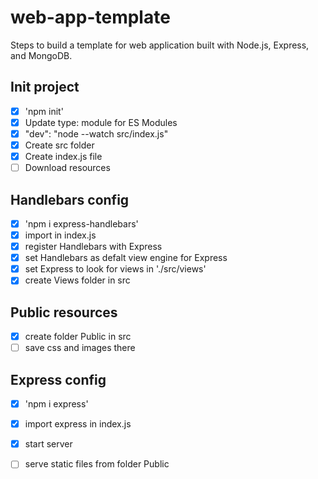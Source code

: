 # web-app-template
Steps to build a template for web application built with Node.js, Express, and MongoDB.

## Init project
- [x] 'npm init'
- [x] Update type: module for ES Modules
- [x] "dev": "node --watch src/index.js"
- [x] Create src folder
- [x] Create index.js file
- [ ] Download resources

## Handlebars config
- [x] 'npm i express-handlebars'
- [x] import in index.js
- [x] register Handlebars with Express
- [x] set Handlebars as defalt view engine for Express
- [x] set Express to look for views in './src/views'
- [x] create Views folder in src

## Public resources
- [x] create folder Public in src
- [ ] save css and images there

## Express config
- [x] 'npm i express'
- [x] import express in index.js
- [x] start server
- [ ] serve static files from folder Public



